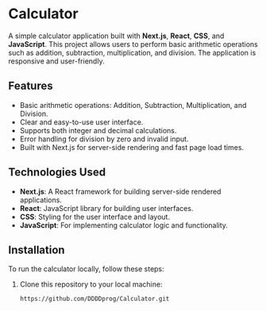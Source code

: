# Calculator

A simple calculator application built with **Next.js**, **React**, **CSS**, and **JavaScript**. This project allows users to perform basic arithmetic operations such as addition, subtraction, multiplication, and division. The application is responsive and user-friendly.

## Features

- Basic arithmetic operations: Addition, Subtraction, Multiplication, and Division.
- Clear and easy-to-use user interface.
- Supports both integer and decimal calculations.
- Error handling for division by zero and invalid input.
- Built with Next.js for server-side rendering and fast page load times.

## Technologies Used

- **Next.js**: A React framework for building server-side rendered applications.
- **React**: JavaScript library for building user interfaces.
- **CSS**: Styling for the user interface and layout.
- **JavaScript**: For implementing calculator logic and functionality.

## Installation

To run the calculator locally, follow these steps:

1. Clone this repository to your local machine:
   ```bash
   https://github.com/DDDDprog/Calculator.git

